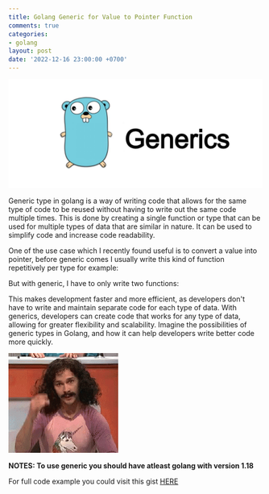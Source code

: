 ```yaml
---
title: Golang Generic for Value to Pointer Function
comments: true
categories:
- golang
layout: post
date: '2022-12-16 23:00:00 +0700'
---
```


![Golang Generic](/assets/uUy2hcEeUBUzpB2avIU9bM9u8Gt2-g693in3.jpeg)

Generic type in golang is a way of writing code that allows for the same type of code to be reused without having to write out the same code multiple times. This is done by creating a single function or type that can be used for multiple types of data that are similar in nature. It can be used to simplify code and increase code readability.

One of the use case which I recently found useful is to convert a value into pointer, before generic comes I usually write this kind of function repetitively per type for example:

<code data-gist-id="9aa38a3017c597ea5c293b5b27a7444c" data-gist-line="38-82"></code>

But with generic, I have to only write two functions:

<code data-gist-id="9aa38a3017c597ea5c293b5b27a7444c" data-gist-line="84-93"></code>

This makes development faster and more efficient, as developers don't have to write and maintain separate code for each type of data. With generics, developers can create code that works for any type of data, allowing for greater flexibility and scalability. Imagine the possibilities of generic types in Golang, and how it can help developers write better code more quickly.

![magic meme gif](/assets/magic-meme.gif)

**NOTES: To use generic you should have atleast golang with version 1.18**

For full code example you could visit this gist [HERE](https://gist.github.com/insomnius/9aa38a3017c597ea5c293b5b27a7444c)


<script
  type="text/javascript"
  src="/assets/gist-embed.min.js"
></script>
